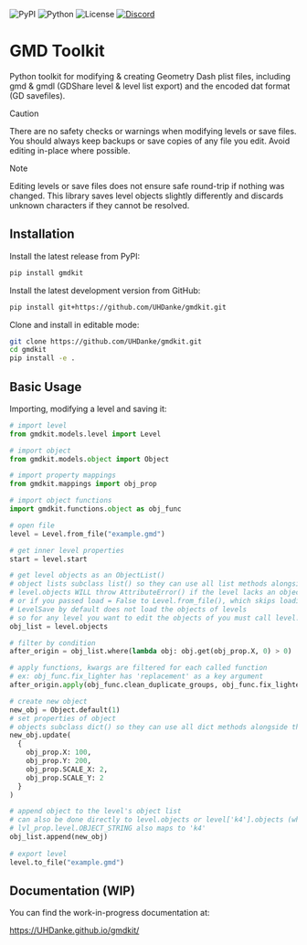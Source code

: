 ![PyPI](https://img.shields.io/pypi/v/gmdkit?style=flat-square)
![Python](https://img.shields.io/pypi/pyversions/gmdkit?style=flat-square)
![License](https://img.shields.io/badge/license-MIT-blue?style=flat-square)
[![Discord](https://cdn.simpleicons.org/discord/5865F2)](https://discord.gg/XDghA4gUVH)

# GMD Toolkit

Python toolkit for modifying & creating Geometry Dash plist files, including gmd & gmdl (GDShare level & level list export) and the encoded dat format (GD savefiles).


> [!CAUTION]
> There are no safety checks or warnings when  modifying levels or save files. You should always keep backups or save copies of any file you edit. Avoid editing in-place where possible.

> [!NOTE]
> Editing levels or save files does not ensure safe round-trip if nothing was changed. This library saves level objects slightly differently and discards unknown characters if they cannot be resolved.


## Installation

Install the latest release from PyPI:

```bash
pip install gmdkit
```

Install the latest development version from GitHub:

```bash
pip install git+https://github.com/UHDanke/gmdkit.git
```

Clone and install in editable mode:

```bash
git clone https://github.com/UHDanke/gmdkit.git
cd gmdkit
pip install -e .
```

## Basic Usage

Importing, modifying a level and saving it:

```python
# import level
from gmdkit.models.level import Level

# import object
from gmdkit.models.object import Object

# import property mappings
from gmdkit.mappings import obj_prop

# import object functions
import gmdkit.functions.object as obj_func

# open file
level = Level.from_file("example.gmd")

# get inner level properties
start = level.start

# get level objects as an ObjectList()
# object lists subclass list() so they can use all list methods alongside the ones defined by ListClass
# level.objects WILL throw AttributeError() if the level lacks an object string,
# or if you passed load = False to Level.from_file(), which skips loading objects
# LevelSave by default does not load the objects of levels
# so for any level you want to edit the objects of you must call level.load() first
obj_list = level.objects

# filter by condition
after_origin = obj_list.where(lambda obj: obj.get(obj_prop.X, 0) > 0)

# apply functions, kwargs are filtered for each called function
# ex: obj_func.fix_lighter has 'replacement' as a key argument
after_origin.apply(obj_func.clean_duplicate_groups, obj_func.fix_lighter, replacement=0)

# create new object
new_obj = Object.default(1)
# set properties of object
# objects subclass dict() so they can use all dict methods alongside the ones defined by DictClass
new_obj.update(
  {
    obj_prop.X: 100,
    obj_prop.Y: 200,
    obj_prop.SCALE_X: 2,
    obj_prop.SCALE_Y: 2
  }
)

# append object to the level's object list
# can also be done directly to level.objects or level['k4'].objects (which level.objects references)
# lvl_prop.level.OBJECT_STRING also maps to 'k4'
obj_list.append(new_obj)
    
# export level
level.to_file("example.gmd")
```

## Documentation (WIP)

You can find the work-in-progress documentation at:  

https://UHDanke.github.io/gmdkit/
